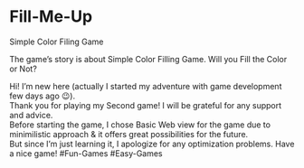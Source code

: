 # Fill-Me-Up
Simple Color Filing Game 

The game’s story is about Simple Color Filling Game. Will you Fill the Color or Not?  

Hi! I’m new here (actually I started my adventure with game development few days ago 😉).  
Thank you for playing my Second game! I will be grateful for any support and advice.  
Before starting the game, I chose Basic Web view for the game due to minimilistic approach & it offers great possibilities for the future.  
But since I’m just learning it, I apologize for any optimization problems. Have a nice game!  #Fun-Games #Easy-Games
